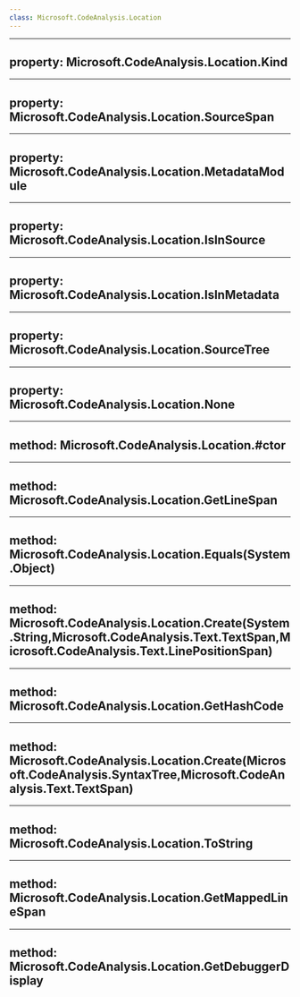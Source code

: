 ```yaml
---
class: Microsoft.CodeAnalysis.Location
---
```


---
property: Microsoft.CodeAnalysis.Location.Kind
---

---
property: Microsoft.CodeAnalysis.Location.SourceSpan
---

---
property: Microsoft.CodeAnalysis.Location.MetadataModule
---

---
property: Microsoft.CodeAnalysis.Location.IsInSource
---

---
property: Microsoft.CodeAnalysis.Location.IsInMetadata
---

---
property: Microsoft.CodeAnalysis.Location.SourceTree
---

---
property: Microsoft.CodeAnalysis.Location.None
---

---
method: Microsoft.CodeAnalysis.Location.#ctor
---

---
method: Microsoft.CodeAnalysis.Location.GetLineSpan
---

---
method: Microsoft.CodeAnalysis.Location.Equals(System.Object)
---

---
method: Microsoft.CodeAnalysis.Location.Create(System.String,Microsoft.CodeAnalysis.Text.TextSpan,Microsoft.CodeAnalysis.Text.LinePositionSpan)
---

---
method: Microsoft.CodeAnalysis.Location.GetHashCode
---

---
method: Microsoft.CodeAnalysis.Location.Create(Microsoft.CodeAnalysis.SyntaxTree,Microsoft.CodeAnalysis.Text.TextSpan)
---

---
method: Microsoft.CodeAnalysis.Location.ToString
---

---
method: Microsoft.CodeAnalysis.Location.GetMappedLineSpan
---

---
method: Microsoft.CodeAnalysis.Location.GetDebuggerDisplay
---

